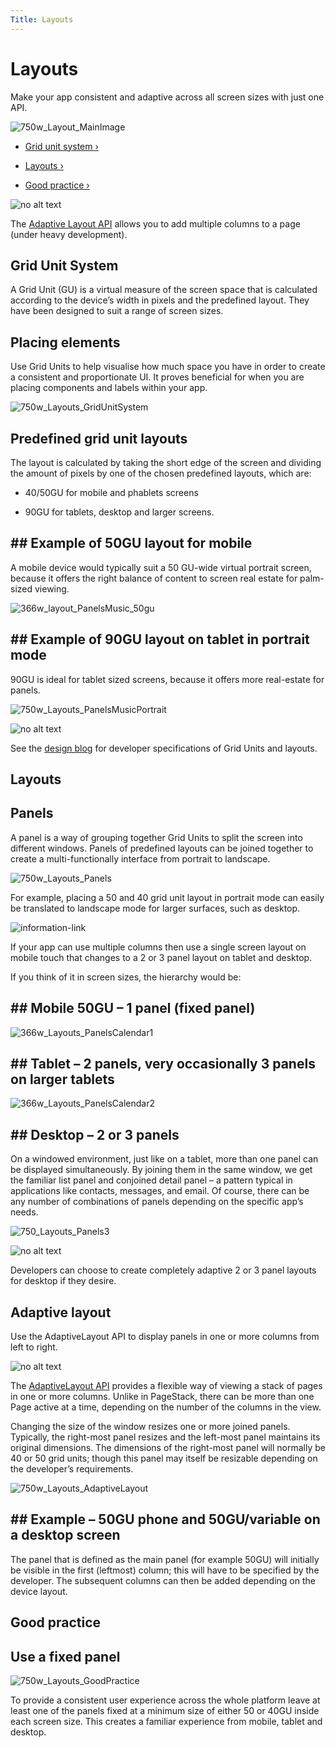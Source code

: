 ```yaml
---
Title: Layouts
---
```


# Layouts


Make your app consistent and adaptive across all screen sizes with just one API.

![750w_Layout_MainImage](https://assets.ubuntu.com/v1/a7a07787-750w_Layout_MainImage.png)


-  [Grid unit system ›](#grid-unit-system)

-  [Layouts ›](#layouts)

-  [Good practice ›](#good-practice)


![no alt text](https://assets.ubuntu.com/v1/608696e3-developer_links.png)


The  [Adaptive Layout API](https://developer.ubuntu.com/api/apps/design/qml/sdk-15.04.1/Ubuntu.Components.AdaptivePageLayout/) allows you to add multiple columns to a page (under heavy development).


## Grid Unit System


A Grid Unit (GU) is a virtual measure of the screen space that is calculated according to the device’s width in pixels and the predefined layout. They have been designed to suit a range of screen sizes.


## Placing elements


Use Grid Units to help visualise how much space you have in order to create a consistent and proportionate UI. It proves beneficial for when you are placing components and labels within your app.


![750w_Layouts_GridUnitSystem](https://assets.ubuntu.com/v1/d0b08da7-750w_Layouts_GridUnitSystem.png)


## Predefined grid unit layouts


The layout is calculated by taking the short edge of the screen and dividing the amount of pixels by one of the chosen predefined layouts, which are:

- 40/50GU for mobile and phablets screens

- 90GU for tablets, desktop and larger screens.


## ## Example of 50GU layout for mobile


A mobile device would typically suit a 50 GU-wide virtual portrait screen, because it offers the right balance of content to screen real estate for palm-sized viewing.


![366w_layout_PanelsMusic_50gu](https://assets.ubuntu.com/v1/07c68cbd-366w_layout_PanelsMusic_50gu.png)


## ## Example of 90GU layout on tablet in portrait mode


90GU is ideal for tablet sized screens, because it offers more real-estate for panels.

![750w_Layouts_PanelsMusicPortrait](https://assets.ubuntu.com/v1/360dd366-750w_Layouts_PanelsMusicPortrait.png)


![no alt text](https://assets.ubuntu.com/v1/75f60d24-link_external.png)


See the  [design blog](http://design.canonical.com/2015/06/the-grid-system-in-detail/) for developer specifications of Grid Units and layouts.


## Layouts


## Panels


A panel is a way of grouping together Grid Units to split the screen into different windows. Panels of predefined layouts can be joined together to create a multi-functionally interface from portrait to landscape.

![750w_Layouts_Panels](https://assets.ubuntu.com/v1/dc2c8f6d-750w_Layouts_Panels.png)


For example, placing a 50 and 40 grid unit layout in portrait mode can easily be translated to landscape mode for larger surfaces, such as desktop.


![information-link](https://assets.ubuntu.com/v1/e9f11635-information-link.png)


If your app can use multiple columns then use a single screen layout on mobile touch that changes to a 2 or 3 panel layout on tablet and desktop.


If you think of it in screen sizes, the hierarchy would be:

## ## Mobile 50GU – 1 panel (fixed panel)

![366w_Layouts_PanelsCalendar1](https://assets.ubuntu.com/v1/510a8320-366w_Layouts_PanelsCalendar1.png)


## ## Tablet – 2 panels, very occasionally 3 panels on larger tablets

![366w_Layouts_PanelsCalendar2](https://assets.ubuntu.com/v1/016dec66-366w_Layouts_PanelsCalendar2.png)


## ## Desktop – 2 or 3 panels


On a windowed environment, just like on a tablet, more than one panel can be displayed simultaneously. By joining them in the same window, we get the familiar list panel and conjoined detail panel – a pattern typical in applications like contacts, messages, and email. Of course, there can be any number of combinations of panels depending on the specific app’s needs.

![750_Layouts_Panels3](https://assets.ubuntu.com/v1/0f37e2e2-750_Layouts_Panels3.png)


![no alt text](https://assets.ubuntu.com/v1/608696e3-developer_links.png)


Developers can choose to create completely adaptive 2 or 3 panel layouts for desktop if they desire.


## Adaptive layout


Use the AdaptiveLayout API to display panels in one or more columns from left to right.


![no alt text](https://assets.ubuntu.com/v1/e9f11635-information-link.png)


The  [AdaptiveLayout API](https://developer.ubuntu.com/api/apps/design/qml/sdk-15.04.1/Ubuntu.Components.AdaptivePageLayout/) provides a flexible way of viewing a stack of pages in one or more columns. Unlike in PageStack, there can be more than one Page active at a time, depending on the number of the columns in the view.


Changing the size of the window resizes one or more joined panels. Typically, the right-most panel resizes and the left-most panel maintains its original dimensions. The dimensions of the right-most panel will normally be 40 or 50 grid units; though this panel may itself be resizable depending on the developer’s requirements.

![750w_Layouts_AdaptiveLayout](https://assets.ubuntu.com/v1/f89dd4c0-750w_Layouts_AdaptiveLayout.png)


## ## Example – 50GU phone and 50GU/variable on a desktop screen


The panel that is defined as the main panel (for example 50GU) will initially be visible in the first (leftmost) column; this will have to be specified by the developer. The subsequent columns can then be added depending on the device layout.


## Good practice


## Use a fixed panel

![750w_Layouts_GoodPractice](https://assets.ubuntu.com/v1/00e8f48f-750w_Layouts_GoodPractice.png)


To provide a consistent user experience across the whole platform leave at least one of the panels fixed at a minimum size of either 50 or 40GU inside each screen size. This creates a familiar experience from mobile, tablet and desktop.


